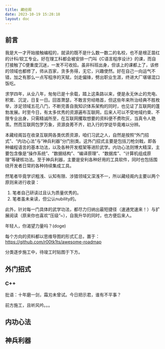 ```yaml
---
title: 藏经阁
date: 2023-10-19 15:28:18
layout: doc
---
```


## 前言
我是大一才开始接触编程的，就读的既不是什么数一数二的名校，也不是根正苗红的计科/软工专业。好在理工科都会被安排一门叫《C语言程序设计》的课，而自打接触了C便重度沉迷，一发不可收拾。虽非科班出身，但该上的课都上了，该修的领域也都修了，师从百家，贪多务得，无它，兴趣使然。好在自己一向运气不错，加之有那么一点写程序的天赋，剑走偏锋，劈出职业生涯，终进大厂堪堪混口饭吃。

求学四年，从业八年，匆匆已是十余载，踏上这条路以来，便是永无休止的充电、积累、沉淀，日复一日。回首萧瑟，不敢言穷经皓首，但这些年来所治经典不胜枚举，涉足领域五花八门，不断完善自我知识体系架构的同时，也见证了互联网的蓬勃发展。时至今日，有太多优秀的资源遍布互联网，后来人可以不受地域约束、不限专业出身，只需精诚所至，在互联网攫取想要的资料便不费吹灰，当真令人艳羡。然而互联网包罗万象，资源良莠不齐，初入行的学徒毕竟难以分辨。

本藏经阁旨在收录互联网各类优质资源，咱们习武之人，自然是按照“外门招式”、“内功心法”与“神兵利器”分门别类。这外门招式主要是包括刀枪剑戟，即各种编程语言的基本功法，以及各种开发框架等进阶武学。内功心法则博大精深，主要包含像是“操作系统”、“数据结构”、“编译原理”、“数据库”、“计算机组成原理”等硬核功法。至于神兵利器，主要是安利各种好用的工具软件，同时也包括围绕开发者日常的各种持续集成工具。

然笔者毕竟学识粗浅、认知有限、涉猎领域又深浅不一，所以藏经阁内主要以两个原则来进行收录：

1. 笔者自己研读过且认为质量优秀的。
2. 笔者虽未亲读，但公认nubility的。

此外，针对每一门具体的武学功法，都尽力归纳出最短捷径（速通党速来！）与扩展阅读（原来你也喜欢“压级”~），自我升华的同时，也方便后来人。

年轻人，你渴望力量吗？(doge)

每个方向的资料都以思维导图的形式汇总，置于：https://github.com/r00tk1ts/awesome-roadmap

分类逐步施工中，待竣工时贴图于下方。

## 外门招式
### C++
批语：十年磨一剑，霜刃未曾试。今日把示君，谁有不平事？

前方施工，且听风吟。。。

## 内功心法

## 神兵利器
